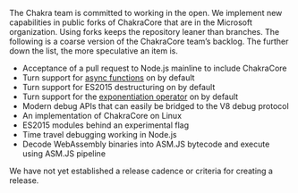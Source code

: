 The Chakra team is committed to working in the open. We implement new capabilities in public forks of ChakraCore that are in the Microsoft organization. Using forks keeps the repository leaner than branches. The following is a coarse version of the ChakraCore team’s backlog. The further down the list, the more speculative an item is.
* Acceptance of a pull request to Node.js mainline to include ChakraCore
* Turn support for [async functions](https://github.com/tc39/ecmascript-asyncawait) on by default
* Turn support for ES2015 destructuring on by default
* Turn support for the [exponentiation operator](https://github.com/rwaldron/exponentiation-operator) on by default
* Modern debug APIs that can easily be bridged to the V8 debug protocol
* An implementation of ChakraCore on Linux
* ES2015 modules behind an experimental flag
* Time travel debugging working in Node.js
* Decode WebAssembly binaries into ASM.JS bytecode and execute using ASM.JS pipeline

We have not yet established a release cadence or criteria for creating a release.